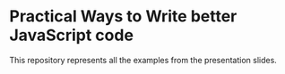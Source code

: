 # Practical Ways to Write better JavaScript code

This repository represents all the examples from the presentation slides.
